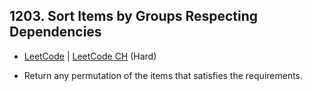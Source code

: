 ## 1203. Sort Items by Groups Respecting Dependencies

-  [LeetCode](https://leetcode.com/problems/sort-items-by-groups-respecting-dependencies/) | [LeetCode CH](https://leetcode.cn/problems/sort-items-by-groups-respecting-dependencies/) (Hard)

-   Return any permutation of the items that satisfies the requirements.
